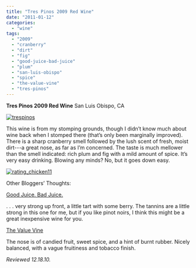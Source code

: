 ```yaml
---
title: "Tres Pinos 2009 Red Wine"
date: "2011-01-12"
categories:
  - "wine"
tags:
  - "2009"
  - "cranberry"
  - "dirt"
  - "fig"
  - "good-juice-bad-juice"
  - "plum"
  - "san-luis-obispo"
  - "spice"
  - "the-value-vine"
  - "tres-pinos"
---
```


**Tres Pinos 2009 Red Wine** San Luis Obispo, CA

[![](http://s3.amazonaws.com/thegourmez-wpmedia/2011/01/trespinos.jpg "trespinos")](http://s3.amazonaws.com/thegourmez-wpmedia/2011/01/trespinos.jpg)

This wine is from my stomping grounds, though I didn’t know much about wine back when I stomped there (that’s only been marginally improved). There is a sharp cranberry smell followed by the lush scent of fresh, moist dirt---a great nose, as far as I’m concerned. The taste is much mellower than the smell indicated: rich plum and fig with a mild amount of spice. It’s very easy drinking. Blowing any minds? No, but it goes down easy.

[![](http://s3.amazonaws.com/thegourmez-wpmedia/2009/02/rating_chicken11.gif "rating_chicken11")](http://s3.amazonaws.com/thegourmez-wpmedia/2009/02/rating_chicken11.gif)

Other Bloggers’ Thoughts:

[Good Juice. Bad Juice.](http://goodjuicebadjuice.com/wordpress/?p=1021)

. . . very strong up front, a little tart with some berry. The tannins are a little strong in this one for me, but if you like pinot noirs, I think this might be a great inexpensive wine for you.

[The Value Vine](http://www.thevaluevine.com/2010/11/15/2009-tres-pinos-%E2%80%93-three-pines-cuvee/)

The nose is of candied fruit, sweet spice, and a hint of burnt rubber. Nicely balanced, with a vague fruitiness and tobacco finish.

_Reviewed 12.18.10._
